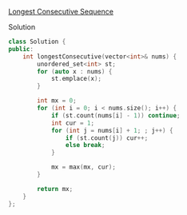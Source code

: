 [Longest Consecutive Sequence](https://leetcode.com/problems/longest-consecutive-sequence/description/)


Solution
```c++
class Solution {
public:
    int longestConsecutive(vector<int>& nums) {
        unordered_set<int> st;
        for (auto x : nums) {
            st.emplace(x);
        }

        int mx = 0;
        for (int i = 0; i < nums.size(); i++) {
            if (st.count(nums[i] - 1)) continue;
            int cur = 1;
            for (int j = nums[i] + 1; ; j++) {
                if (st.count(j)) cur++;
                else break;
            }

            mx = max(mx, cur);
        }

        return mx;
    }
};
```